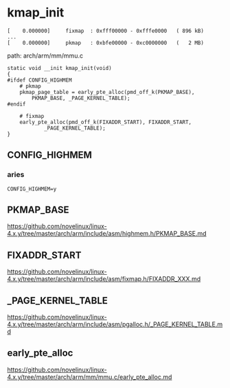 kmap_init
========================================

```
[    0.000000]     fixmap  : 0xfff00000 - 0xfffe0000   ( 896 kB)
...
[    0.000000]     pkmap   : 0xbfe00000 - 0xc0000000   (   2 MB)
```

path: arch/arm/mm/mmu.c
```
static void __init kmap_init(void)
{
#ifdef CONFIG_HIGHMEM
    # pkmap
    pkmap_page_table = early_pte_alloc(pmd_off_k(PKMAP_BASE),
        PKMAP_BASE, _PAGE_KERNEL_TABLE);
#endif

    # fixmap
    early_pte_alloc(pmd_off_k(FIXADDR_START), FIXADDR_START,
            _PAGE_KERNEL_TABLE);
}
```

CONFIG_HIGHMEM
----------------------------------------

### aries

```
CONFIG_HIGHMEM=y
```

PKMAP_BASE
----------------------------------------

https://github.com/novelinux/linux-4.x.y/tree/master/arch/arm/include/asm/highmem.h/PKMAP_BASE.md

FIXADDR_START
----------------------------------------

https://github.com/novelinux/linux-4.x.y/tree/master/arch/arm/include/asm/fixmap.h/FIXADDR_XXX.md

_PAGE_KERNEL_TABLE
----------------------------------------

https://github.com/novelinux/linux-4.x.y/tree/master/arch/arm/include/asm/pgalloc.h/_PAGE_KERNEL_TABLE.md

early_pte_alloc
----------------------------------------

https://github.com/novelinux/linux-4.x.y/tree/master/arch/arm/mm/mmu.c/early_pte_alloc.md